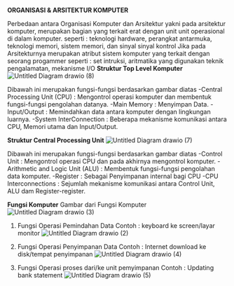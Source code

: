 **ORGANISASI & ARSITEKTUR KOMPUTER**

Perbedaan antara Organisasi Komputer dan Arsitektur yakni pada arsitektur komputer, merupakan bagian yang terkait erat dengan unit unit operasional di dalam komputer.
seperti : teknologi hardware, perangkat antarmuka, teknologi memori, sistem memori, dan sinyal sinyal kontrol
Jika pada Arsitekturnya merupakan atribut sistem komputer yang terkait dengan seorang progammer
seperti : set intruksi, aritmatika yang digunakan teknik pengalamatan, mekanisme I/O
**Struktur Top Level Komputer**
![Untitled Diagram drawio (8)](https://github.com/Akbarwdngrh/09011382328149_Latihan1_Organisasi-Struktur-Komputer-/assets/146687810/3a7aac02-c144-471e-8fd1-714a70c5c8bd)

Dibawah ini merupakan fungsi-fungsi berdasarkan gambar diatas
-Central Processing Unit (CPU) : Mengontrol operasi komputer dan membentuk fungsi-fungsi pengolahan datanya.
-Main Memory : Menyimpan Data.
-Input/Output : Memindahkan data antara komputer dengan lingkungan luarnya.
-System InterConnection : Beberapa mekanisme komunikasi antara CPU, Memori utama dan Input/Output.

**Struktur Central Processing Unit**
![Untitled Diagram drawio (7)](https://github.com/Akbarwdngrh/09011382328149_Latihan1_Organisasi-Struktur-Komputer-/assets/146687810/99479a1d-bb25-4e93-9c8f-d45016289d62)

Dibawah ini merupakan fungsi-fungsi berdasarkan gambar diatas
-Control Unit : Mengontrol operasi CPU dan pada akhirnya mengontrol komputer.
-Arithmetic and Logic Unit (ALU) : Membentuk fungsi-fungsi pengolahan data komputer.
-Register : Sebagai Penyimpanan internal bagi CPU
-CPU Interconnections : Sejumlah mekanisme komunikasi antara Control Unit, ALU dam Register-register.

**Fungsi Komputer**
Gambar dari Fungsi Komputer
![Untitled Diagram drawio (3)](https://github.com/Akbarwdngrh/09011382328149_Latihan1_Organisasi-Struktur-Komputer-/assets/146687810/9eb1730b-adc2-420d-a5ab-0a9249bb6d9b)

1. Fungsi Operasi Pemindahan Data
   Contoh : keyboard ke screen/layar monitor
   ![Untitled Diagram drawio (2)](https://github.com/Akbarwdngrh/09011382328149_Latihan1_Organisasi-Struktur-Komputer-/assets/146687810/71d74155-4f2d-4318-955b-5b2e2a4320a2)

2. Fungsi Operasi Penyimpanan Data
   Contoh : Internet download ke disk/tempat penyimpanan
   ![Untitled Diagram drawio (4)](https://github.com/Akbarwdngrh/09011382328149_Latihan1_Organisasi-Struktur-Komputer-/assets/146687810/d10d2dc7-4dcc-4b54-ad09-7a3f53fc2aff)

3. Fungsi Operasi proses dari/ke unit pemyimpanan
   Contoh : Updating bank statement
   ![Untitled Diagram drawio (5)](https://github.com/Akbarwdngrh/09011382328149_Latihan1_Organisasi-Struktur-Komputer-/assets/146687810/9a5f388c-d632-46fc-a1d9-8ab478005973)





